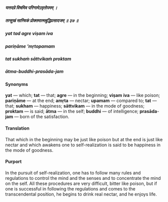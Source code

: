 ##### यत्तदग्रे विषमिव परिणामेऽमृतोपमम् ।
##### तत्सुखं सात्त्विकं प्रोक्तमात्मबुद्धिप्रसादजम् ॥ ३७ ॥

##### yat tad agre viṣam iva
##### pariṇāme ’mṛtopamam
##### tat sukhaṁ sāttvikaṁ proktam
##### ātma-buddhi-prasāda-jam

#### Synonyms

**yat** — which; **tat** — that; **agre** — in the beginning; **viṣam** **iva** — like poison; **pariṇāme** — at the end; **amṛta** — nectar; **upamam** — compared to; **tat** — that; **sukham** — happiness; **sāttvikam** — in the mode of goodness; **proktam** — is said; **ātma** — in the self; **buddhi** — of intelligence; **prasāda**-**jam** — born of the satisfaction.

#### Translation

That which in the beginning may be just like poison but at the end is just like nectar and which awakens one to self-realization is said to be happiness in the mode of goodness.

#### Purport

In the pursuit of self-realization, one has to follow many rules and regulations to control the mind and the senses and to concentrate the mind on the self. All these procedures are very difficult, bitter like poison, but if one is successful in following the regulations and comes to the transcendental position, he begins to drink real nectar, and he enjoys life.